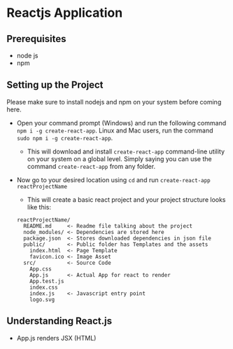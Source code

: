 # Reactjs Application

## Prerequisites
* node js
* npm

## Setting up the Project

Please make sure to install nodejs and npm on your system before coming here. 

- Open your command prompt (Windows) and run the following command `npm i -g create-react-app`. Linux and Mac users, run the command `sudo npm i -g create-react-app`. 

  - This will download and install `create-react-app` command-line utility on your system on a global level. Simply saying you can use the command `create-react-app` from any folder.

- Now go to your desired location using `cd` and run `create-react-app reactProjectName`
  
  - This will create a basic react project and your project structure looks like this:

  ```
  reactProjectName/
    README.md     <- Readme file talking about the project
    node_modules/ <- Dependencies are stored here
    package.json  <- Stores downloaded dependencies in json file
    public/       <- Public folder has Templates and the assets 
      index.html  <- Page Template
      favicon.ico <- Image Asset
    src/          <- Source Code
      App.css
      App.js      <- Actual App for react to render
      App.test.js
      index.css
      index.js    <- Javascript entry point
      logo.svg
    ```

## Understanding React.js
  * App.js renders JSX (HTML)
  